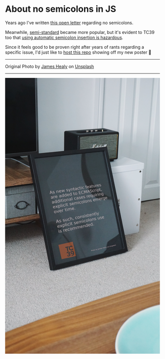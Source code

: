 # About no semicolons in JS

Years ago I've written [this open letter](https://medium.com/@WebReflection/an-open-letter-to-javascript-leaders-regarding-no-semicolons-82cec422d67d) regarding no semicolons.

Meanwhile, [semi-standard](https://github.com/standard/semistandard#readme) became more popular, but it's evident to TC39 too that [using automatic semicolon insertion is hazardous](https://github.com/tc39/ecma262/pull/1062).

Since it feels good to be proven right after years of rants regarding a specific issue, I'd just like to [host this repo](https://webreflection.github.io/about-no-semicolons/) showing off my new poster 🎉

- - -

Original Photo by [James Healy](https://unsplash.com/@essentialprints?utm_source=unsplash&utm_medium=referral&utm_content=creditCopyText) on [Unsplash](https://unsplash.com/search/photos/black-poster?utm_source=unsplash&utm_medium=referral&utm_content=creditCopyText)

- - -

![semicolons poster](./semicolons.jpg)
